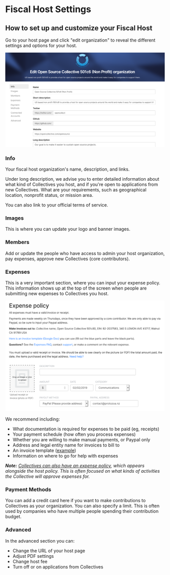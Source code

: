 # Fiscal Host Settings

## How to set up and customize your Fiscal Host

Go to your host page and click "edit organization" to reveal the different settings and options for your host.

![](../.gitbook/assets/screen-shot-2019-01-24-at-5.07.22-pm.png)

### Info

Your fiscal host organization's name, description, and links.

Under long description, we advise you to enter detailed information about what kind of Collectives you host, and if you're open to applications from new Collectives. What are your requirements, such as geographical location, nonprofit status, or mission area.

You can also link to your official terms of service.

### Images

This is where you can update your logo and banner images.

### Members

Add or update the people who have access to admin your host organization, pay expenses, approve new Collectives \(core contributors\).

### Expenses

This is a very important section, where you can input your expense policy. This information shows up at the top of the screen when people are submitting new expenses to Collectives you host. 

![](../.gitbook/assets/screen-shot-2019-02-02-at-7.49.14-pm.png)

We recommend including:

* What documentation is required for expenses to be paid \(eg, receipts\)
* Your payment schedule \(how often you process expenses\)
* Whether you are willing to make manual payments, or Paypal only
* Address and legal entity name for invoices to bill to
* An invoice template \([example](https://docs.google.com/document/d/1ROQA11PaYjGtcie-1Ut8cFV5LCISKipSu8sgsY5U7vw/copy)\)
* Information on where to go for help with expenses

_**Note:**_ [_Collectives can also have an expense policy_](../collectives/expense-policy.md)_, which appears alongside the host policy. This is often focused on what kinds of activities the Collective will approve expenses for._

### Payment Methods

You can add a credit card here if you want to make contributions to Collectives as your organization. You can also specify a limit. This is often used by companies who have multiple people spending their contribution budget.

### Advanced

In the advanced section you can:

* Change the URL of your host page
* Adjust PDF settings
* Change host fee
* Turn off or on applications from Collectives

